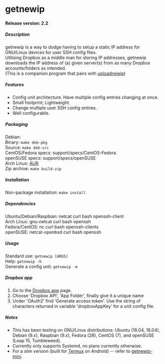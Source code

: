 # getnewip

#### Release version: 2.2

##### Description
getnewip is a way to dodge having to setup a static IP address for GNU/Linux devices for user SSH config files.  
Utilising Dropbox as a middle man for storing IP addresses, getnewip downloads the IP address of (a) given server(s) from as many Dropbox accounts/folders as intended.  
(This is a companion program that pairs with [uploadnewip](https://gitlab.com/BobyMCbobs/uploadnewip))  

##### Features  
- Config unit architecture. Have multiple config entries changing at once.  
- Small footprint; Lightweight.  
- Change multiple user SSH config entries.  
- Well configurable.  

##### Packaging
Debian:  
	Binary: `make deb-pkg`  
	Source: `make deb-src`  
CentOS/Fedora specs: support/specs/CentOS-Fedora  
openSUSE specs: support/specs/openSUSE  
Arch Linux: [AUR](https://aur.archlinux.org/packages/getnewip)  
Zip archive: `make build-zip`  

##### Installation
Non-package installation: `make install`  

##### Dependencies  
Ubuntu/Debian/Raspbian: netcat curl bash openssh-client  
Arch Linux: gnu-netcat curl bash openssh  
Fedora/CentOS: nc curl bash openssh-clients  
openSUSE: netcat-openbsd curl bash openssh  

##### Usage
Standard use: `getnewip [ARGS]`  
Help: `getnewip -h`  
Generate a config unit: `getnewip -m`  

##### Dropbox app
1. Go to the [Dropbox app](https://www.dropbox.com/developers/apps) page.  
2. Choose 'Dropbox API', 'App Folder', finally give it a unique name  
3. Under 'OAuth2' find 'Generate access token'. Use the string of characters returned in variable 'dropboxAppKey' for a unit config file.  

##### Notes
- This has been testing on GNU/Linux distributions: Ubuntu (18.04, 16.04), Debian (9.x), Raspbian (9.x), Fedora (28), CentOS (7), and openSUSE (Leap 15, Tumbleweed).  
- Currently only supports Systemd, no plans currently otherwise.  
- For a slim version (built for [Termux](https://termux.com/) on Android) -- refer to [getnewip-mini](https://gitlab.com/BobyMCbobs/getnewip-mini).  
